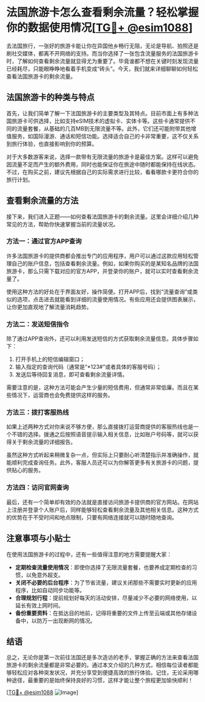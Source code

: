 # 法国旅游卡怎么查看剩余流量？轻松掌握你的数据使用情况[[TG💪+ @esim1088](https://t.me/s/esim1088)]

去法国旅行，一张好的旅游卡能让你在异国他乡畅行无阻，无论是导航、拍照还是刷社交媒体，都离不开网络的支持。而当你选择了一张包含流量服务的法国旅游卡时，了解如何查看剩余流量就显得尤为重要了。毕竟谁都不想在关键时刻发现流量已经耗尽，只能眼睁睁地看着手机变成“砖头”。今天，我们就来详细聊聊如何轻松查看法国旅游卡的剩余流量。

## 法国旅游卡的种类与特点

首先，让我们简单了解一下法国旅游卡的主要类型及其特点。目前市面上有多种法国旅游卡可供选择，比如支持eSIM技术的虚拟卡、实体卡等。这些卡通常提供不同的流量套餐，从基础的几百MB到无限流量不等。此外，它们还可能附带其他增值服务，如国际漫游、通话和短信功能。选择适合自己的卡非常重要，这不仅关系到旅行体验，也直接影响到你的预算。

对于大多数游客来说，选择一款带有无限流量的旅游卡是最佳方案。这样可以避免因流量不足而产生的额外费用，同时也能保证你在旅途中随时都能保持在线状态。不过，在购买之前，建议先根据自己的实际需求进行比较，看看哪款卡更符合你的旅行计划。

## 查看剩余流量的方法

接下来，我们进入正题——如何查看法国旅游卡的剩余流量。这里会详细介绍几种常见的方法，帮助你快速掌握当前的流量状况。

### 方法一：通过官方APP查询

许多法国旅游卡的提供商都会推出专门的应用程序，用户可以通过这款应用轻松管理自己的账户信息，包括查看剩余流量。例如，如果你购买的是某知名品牌的法国旅游卡，那么只需下载对应的官方APP，并登录你的账户，就可以实时查看剩余流量了。

使用这种方法的好处在于界面友好，操作简便。打开APP后，找到“流量查询”或类似的选项，点击进去就能看到详细的流量使用情况。有些应用还会提供图表展示，让你更加直观地了解流量消耗趋势。

### 方法二：发送短信指令

除了通过APP查询外，还可以利用发送短信的方式获取剩余流量信息。具体步骤如下：

1. 打开手机上的短信编辑窗口；
2. 输入指定的查询代码（通常是“*123#”或者具体的客服号码）；
3. 发送后等待回复消息，即可查看剩余流量详情。

需要注意的是，这种方法可能会产生少量的短信费用，但通常非常低廉。而且在某些情况下，运营商也会免费提供这样的服务。

### 方法三：拨打客服热线

如果上述两种方式对你来说不够方便，那么直接拨打运营商提供的客服热线也是一个不错的选择。拨通之后按照语音提示输入相关信息，比如账户号码等，就可以获得关于剩余流量的详细报告。

虽然这种方式听起来稍微复杂一点，但实际上只要耐心听清楚指示并准确操作，就能顺利完成查询任务。此外，客服人员还可以为你解答更多有关旅游卡的问题，提供贴心的服务。

### 方法四：访问官网查询

最后，还有一个简单却有效的办法就是直接访问旅游卡提供商的官方网站。在网站上注册并登录个人账户后，同样能够轻松查看剩余流量及其他相关信息。这种方式的优势在于不受时间和地点限制，只要有网络连接就可以随时随地查询。

## 注意事项与小贴士

在使用法国旅游卡的过程中，还有一些值得注意的地方需要提醒大家：

- **定期检查流量使用情况**：即使你选择了无限流量套餐，也要养成定期检查的习惯，以免意外超支。
- **关闭不必要的后台程序**：为了节省流量，建议关闭那些不需要实时更新的应用程序，比如自动同步功能等。
- **合理规划行程**：提前规划好每天的活动安排，尽量减少不必要的网络使用，以延长有效上网时间。
- **备份重要资料**：在抵达目的地前，记得将重要的文件上传至云端或其他存储设备中，以防万一出现断网的情况。

## 结语

总之，无论你是第一次前往法国还是多次造访的老手，掌握正确的方法来查看法国旅游卡的剩余流量都是非常必要的。通过本文介绍的几种方式，相信每位读者都能够轻松应对各种突发状况，并充分享受到便捷高效的旅行体验。记住，无论采用哪种途径，最重要的是始终保持良好的习惯，这样才能让整个旅程更加愉快顺利！

[[TG💪+ @esim1088](https://t.me/s/esim1088) ![Image](https://i.postimg.cc/4NQfJmqS/Snipaste-2025-05-13-00-14-12.png)]